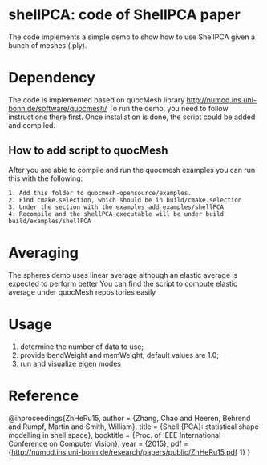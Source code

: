 # shellPCA: code of ShellPCA paper
The code implements a simple demo to show how to use ShellPCA given a bunch of meshes (.ply).

# Dependency
The code is implemented based on quocMesh library http://numod.ins.uni-bonn.de/software/quocmesh/
To run the demo, you need to follow instructions there first.
Once installation is done, the script could be added and compiled.

## How to add script to quocMesh
After you are able to compile and run the quocmesh examples you can run this
with the following:

    1. Add this folder to quocmesh-opensource/examples.
    2. Find cmake.selection, which should be in build/cmake.selection
    3. Under the section with the examples add examples/shellPCA
    4. Recompile and the shellPCA executable will be under build build/examples/shellPCA


# Averaging
The spheres demo uses linear average although an elastic average is expected to perform better
You can find the script to compute elastic average under quocMesh repositories easily

# Usage
1. determine the number of data to use;
2. provide bendWeight and memWeight, default values are 1.0;
3. run and visualize eigen modes

# Reference
@inproceedings{ZhHeRu15,
  author = {Zhang, Chao and Heeren, Behrend and Rumpf, Martin and Smith, William},
  title = {Shell {PCA}: statistical shape modelling in shell space},
  booktitle = {Proc. of IEEE International Conference on Computer Vision},
  year = {2015},
  pdf = {http://numod.ins.uni-bonn.de/research/papers/public/ZhHeRu15.pdf 1}
}

